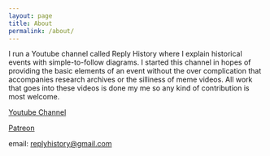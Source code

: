 ```yaml
---
layout: page
title: About
permalink: /about/
---
```


I run a Youtube channel called Reply History where I explain historical events with simple-to-follow diagrams. I started this channel in hopes of providing the basic elements of an event without the over complication that accompanies research archives or the silliness of meme videos. All work that goes into these videos is done my me so any kind of contribution is most welcome.

[Youtube Channel](https://www.youtube.com/channel/UCQ__o6Iwr_8kdTLOWl0lKLw)


[Patreon](https://www.patreon.com/ReplyHistory)


email: replyhistory@gmail.com
